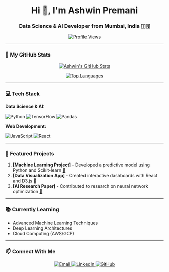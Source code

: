 <h1 align="center">Hi 👋, I'm Ashwin Premani</h1>
<h3 align="center">Data Science & AI Developer from Mumbai, India 🇮🇳</h3>

<div align="center">
  
[![Profile Views](https://komarev.com/ghpvc/?username=Ashwin-premani&color=blueviolet)](https://github.com/Ashwin-premani)

</div>

---

### 🚀 My GitHub Stats

<div align="center">

[![Ashwin's GitHub Stats](https://github-readme-stats.vercel.app/api?username=Ashwin-premani&show_icons=true&count_private=true&theme=radical)](https://github.com/Ashwin-premani)

[![Top Languages](https://github-readme-stats.vercel.app/api/top-langs/?username=Ashwin-premani&layout=compact&theme=radical&hide_border=true)](https://github.com/Ashwin-premani)

</div>

---

### 💻 Tech Stack

**Data Science & AI:**
<p>
  <img alt="Python" src="https://img.shields.io/badge/Python-3776AB?style=for-the-badge&logo=python&logoColor=white"/>
  <img alt="TensorFlow" src="https://img.shields.io/badge/TensorFlow-FF6F00?style=for-the-badge&logo=tensorflow&logoColor=white"/>
  <img alt="Pandas" src="https://img.shields.io/badge/Pandas-150458?style=for-the-badge&logo=pandas&logoColor=white"/>
</p>

**Web Development:**
<p>
  <img alt="JavaScript" src="https://img.shields.io/badge/JavaScript-F7DF1E?style=for-the-badge&logo=javascript&logoColor=black"/>
  <img alt="React" src="https://img.shields.io/badge/React-20232A?style=for-the-badge&logo=react&logoColor=61DAFB"/>
</p>

---

### 📌 Featured Projects

1. **[Machine Learning Project]** - Developed a predictive model using Python and Scikit-learn [🔗](#)
2. **[Data Visualization App]** - Created interactive dashboards with React and D3.js [🔗](#)
3. **[AI Research Paper]** - Contributed to research on neural network optimization [🔗](#)

---

### 📚 Currently Learning

- Advanced Machine Learning Techniques
- Deep Learning Architectures
- Cloud Computing (AWS/GCP)

---

### 📫 Connect With Me

<p align="center">
  <a href="mailto:ashwinpremani1@gmail.com">
    <img src="https://img.shields.io/badge/Gmail-D14836?style=for-the-badge&logo=gmail&logoColor=white" alt="Email"/>
  </a>
  <a href="https://www.linkedin.com/in/ashwinpremani">
    <img src="https://img.shields.io/badge/LinkedIn-0077B5?style=for-the-badge&logo=linkedin&logoColor=white" alt="LinkedIn"/>
  </a>
  <a href="https://github.com/ashwinpremani">
    <img src="https://img.shields.io/badge/GitHub-100000?style=for-the-badge&logo=github&logoColor=white" alt="GitHub"/>
  </a>
</p>

